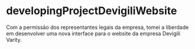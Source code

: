 # developingProjectDevigiliWebsite
 Com a permissão dos representantes legais da empresa, tomei a liberdade em desenvolver uma nova interface para o website da empresa Devigili Varity.
